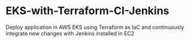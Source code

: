 # EKS-with-Terraform-CI-Jenkins
Deploy application in AWS EKS using Terraform as IaC and continuously integrate new changes with Jenkins installed in EC2
